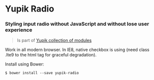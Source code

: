 
Yupik Radio
===========

### Styling input radio without JavaScript and without lose user experience

> Is part of [Yupik collection of modules](https://github.com/laurentperroteau/yupik)

Work in all modern browser. In IE8, native checkbox is using (need class .lte9 to the html tag for graceful degradation).

Install using Bower:

    $ bower install --save yupik-radio